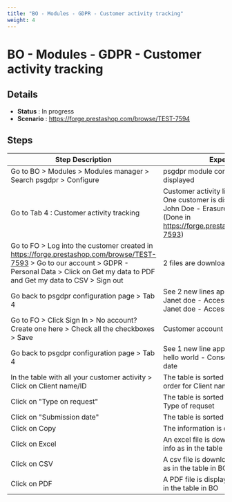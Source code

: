 ```yaml
---
title: "BO - Modules - GDPR - Customer activity tracking"
weight: 4
---
```


# BO - Modules - GDPR - Customer activity tracking
## Details
* **Status** : In progress
* **Scenario** : https://forge.prestashop.com/browse/TEST-7594

## Steps
| Step Description | Expected result |
| ----- | ----- |
| Go to BO > Modules > Modules manager > Search psgdpr > Configure | psgdpr module configuration page is displayed |
| Go to Tab 4 : Customer activity tracking | Customer activity list block is displayed<br>One customer is displayed in the table : John Doe - Erasure - The date<br>(Done in https://forge.prestashop.com/browse/TEST-7593) |
| Go to FO > Log into the customer created in https://forge.prestashop.com/browse/TEST-7593 > Go to our account > GDPR - Personal Data > Click on Get my data to PDF and Get my data to CSV > Sign out | 2 files are downloaded |
| Go back to psgdpr configuration page > Tab 4 | See 2 new lines appear : <br>Janet doe - Accessibility (pdf) - The date<br>Janet doe - Accessibility (csv) - The date |
| Go to FO > Click Sign In > No account? Create one here > Check all the checkboxes > Save | Customer account is created |
| Go back to psgdpr configuration page > Tab 4 | See 1 new line appear : <br>hello world - Consent confirmation - The date |
| In the table with all your customer activity > Click on Client name/ID | The table is sorted by non-alphabetical order for Client name |
| Click on "Type on request" | The table is sorted by alphabetical order for Type of requset |
| Click on "Submission date" | The table is sorted by Date ASC |
| Click on Copy | The information is copied to your clipboard |
| Click on Excel | An excel file is downloaded with the same info as in the table in BO |
| Click on CSV | A csv file is downloaded with the same info as in the table in BO |
| Click on PDF | A PDF file is displayed with the same info as in the table in BO |
